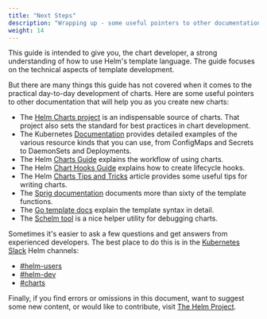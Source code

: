 ```yaml
---
title: "Next Steps"
description: "Wrapping up - some useful pointers to other documentation that will help you."
weight: 14
---
```


This guide is intended to give you, the chart developer, a strong understanding of how to use Helm's template language. The guide focuses on the technical aspects of template development.

But there are many things this guide has not covered when it comes to the practical day-to-day development of charts. Here are some useful pointers to other documentation that will help you as you create new charts:

- The [Helm Charts project](https://github.com/helm/charts) is an indispensable source of charts. That project also sets the standard for best practices in chart development.
- The Kubernetes [Documentation](https://kubernetes.io/docs/home/) provides detailed examples of the various resource kinds that you can use, from ConfigMaps and Secrets to DaemonSets and Deployments.
- The Helm [Charts Guide](../../topics/charts/) explains the workflow of using charts.
- The Helm [Chart Hooks Guide](../../topics/charts_hooks/) explains how to create lifecycle hooks.
- The Helm [Charts Tips and Tricks](../../howto/charts_tips_and_tricks/) article provides some useful tips for writing charts.
- The [Sprig documentation](https://github.com/Masterminds/sprig) documents more than sixty of the template functions.
- The [Go template docs](https://godoc.org/text/template) explain the template syntax in detail.
- The [Schelm tool](https://github.com/databus23/schelm) is a nice helper utility for debugging charts.

Sometimes it's easier to ask a few questions and get answers from experienced developers. The best place to do this is in the [Kubernetes Slack](https://kubernetes.slack.com) Helm channels:

- [#helm-users](https://kubernetes.slack.com/messages/helm-users)
- [#helm-dev](https://kubernetes.slack.com/messages/helm-dev)
- [#charts](https://kubernetes.slack.com/messages/charts)

Finally, if you find errors or omissions in this document, want to suggest some new content, or would like to contribute, visit [The Helm Project](https://github.com/helm/helm).
